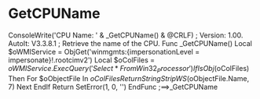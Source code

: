 # GetCPUName
ConsoleWrite('CPU Name: ' &amp; _GetCPUName() &amp; @CRLF)  ; Version: 1.00. AutoIt: V3.3.8.1 ; Retrieve the name of the CPU. Func _GetCPUName()     Local $oWMIService = ObjGet('winmgmts:{impersonationLevel = impersonate}!.rootcimv2')     Local $oColFiles = $oWMIService.ExecQuery('Select * From Win32_Processor')     If IsObj($oColFiles) Then         For $oObjectFile In $oColFiles             Return StringStripWS($oObjectFile.Name, 7)         Next     EndIf     Return SetError(1, 0, '') EndFunc   ;==>_GetCPUName
